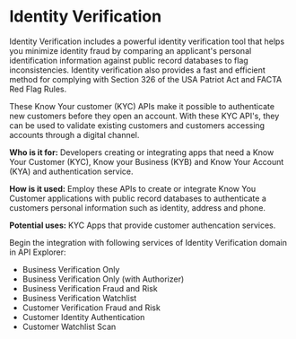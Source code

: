 # Identity Verification 

Identity Verification includes a powerful identity verification tool that helps you minimize identity fraud by comparing an applicant's personal identification information against public record databases to flag inconsistencies. Identity verification also provides a fast and efficient method for complying with Section 326 of the USA Patriot Act and FACTA Red Flag Rules. 

These Know Your customer (KYC) APIs make it possible to authenticate new customers before they open an account. With these KYC API's,  they can be used to validate existing customers and customers accessing accounts through a digital channel.

**Who is it for:** Developers creating or integrating apps that need a Know Your Customer (KYC), Know your Business (KYB) and Know Your Account (KYA) and authentication service.  

**How is it used:** Employ these APIs to create or integrate Know You Customer applications with public record databases to authenticate a customers personal information such as identity, address and phone.  

**Potential uses:** KYC Apps that provide customer authencation services. 

Begin the integration with following services of Identity Verification domain in API Explorer:

* Business Verification Only
* Business Verification Only (with Authorizer)
* Business Verification Fraud and Risk
* Business Verification Watchlist
* Customer Verification Fraud and Risk
* Customer Identity Authentication
* Customer Watchlist Scan


